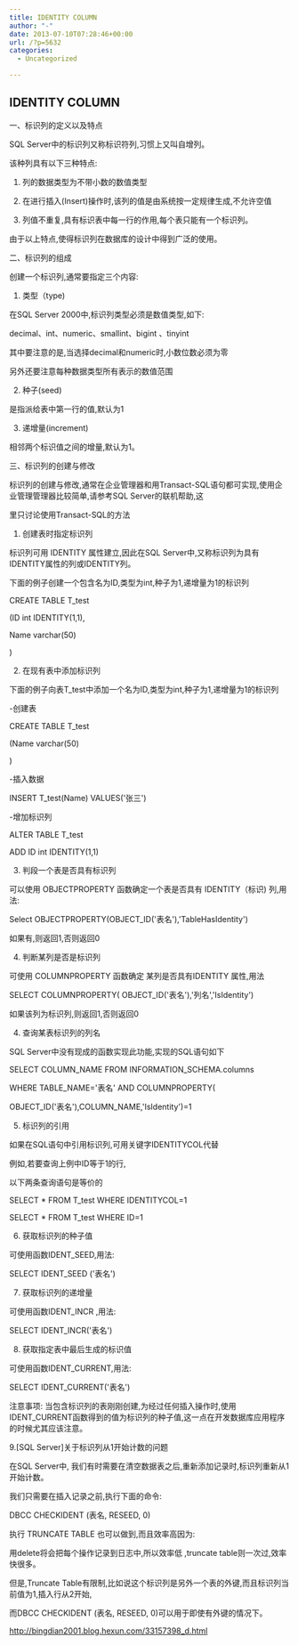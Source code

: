 ```yaml
---
title: IDENTITY COLUMN
author: "-"
date: 2013-07-10T07:28:46+00:00
url: /?p=5632
categories:
  - Uncategorized

---
```

## IDENTITY COLUMN
一、标识列的定义以及特点

SQL Server中的标识列又称标识符列,习惯上又叫自增列。
  
该种列具有以下三种特点: 

1. 列的数据类型为不带小数的数值类型
  
2. 在进行插入(Insert)操作时,该列的值是由系统按一定规律生成,不允许空值
  
3. 列值不重复,具有标识表中每一行的作用,每个表只能有一个标识列。

由于以上特点,使得标识列在数据库的设计中得到广泛的使用。

二、标识列的组成
  
创建一个标识列,通常要指定三个内容:
  
1. 类型（type) 
  
在SQL Server 2000中,标识列类型必须是数值类型,如下: 
  
decimal、int、numeric、smallint、bigint 、tinyint
  
其中要注意的是,当选择decimal和numeric时,小数位数必须为零
  
另外还要注意每种数据类型所有表示的数值范围

2. 种子(seed)
  
是指派给表中第一行的值,默认为1

3. 递增量(increment)
  
相邻两个标识值之间的增量,默认为1。

三、标识列的创建与修改
  
标识列的创建与修改,通常在企业管理器和用Transact-SQL语句都可实现,使用企业管理管理器比较简单,请参考SQL Server的联机帮助,这

里只讨论使用Transact-SQL的方法

1. 创建表时指定标识列
  
标识列可用 IDENTITY 属性建立,因此在SQL Server中,又称标识列为具有IDENTITY属性的列或IDENTITY列。
  
下面的例子创建一个包含名为ID,类型为int,种子为1,递增量为1的标识列
  
CREATE TABLE T_test
  
(ID int IDENTITY(1,1),
  
Name varchar(50)
  
)

2. 在现有表中添加标识列
  
下面的例子向表T_test中添加一个名为ID,类型为int,种子为1,递增量为1的标识列
  
-创建表
  
CREATE TABLE T_test
  
(Name varchar(50)
  
)

-插入数据
  
INSERT T_test(Name) VALUES('张三')

-增加标识列
  
ALTER TABLE T_test
  
ADD ID int IDENTITY(1,1)

3. 判段一个表是否具有标识列

可以使用 OBJECTPROPERTY 函数确定一个表是否具有 IDENTITY（标识) 列,用法:
  
Select OBJECTPROPERTY(OBJECT_ID('表名'),'TableHasIdentity')
  
如果有,则返回1,否则返回0

4. 判断某列是否是标识列

可使用 COLUMNPROPERTY 函数确定 某列是否具有IDENTITY 属性,用法
  
SELECT COLUMNPROPERTY( OBJECT_ID('表名'),'列名','IsIdentity')
  
如果该列为标识列,则返回1,否则返回0

4. 查询某表标识列的列名
  
SQL Server中没有现成的函数实现此功能,实现的SQL语句如下
  
SELECT COLUMN_NAME FROM INFORMATION_SCHEMA.columns
  
WHERE TABLE_NAME='表名' AND  COLUMNPROPERTY(
  
OBJECT_ID('表名'),COLUMN_NAME,'IsIdentity')=1

5. 标识列的引用

如果在SQL语句中引用标识列,可用关键字IDENTITYCOL代替
  
例如,若要查询上例中ID等于1的行,
  
以下两条查询语句是等价的
  
SELECT * FROM T_test WHERE IDENTITYCOL=1
  
SELECT * FROM T_test WHERE ID=1

6. 获取标识列的种子值

可使用函数IDENT_SEED,用法: 
  
SELECT IDENT_SEED ('表名')

7. 获取标识列的递增量

可使用函数IDENT_INCR ,用法: 
  
SELECT IDENT_INCR('表名')

8. 获取指定表中最后生成的标识值

可使用函数IDENT_CURRENT,用法:
  
SELECT IDENT_CURRENT('表名')
  
注意事项: 当包含标识列的表刚刚创建,为经过任何插入操作时,使用IDENT_CURRENT函数得到的值为标识列的种子值,这一点在开发数据库应用程序的时候尤其应该注意。

9.[SQL Server]关于标识列从1开始计数的问题
  
在SQL Server中,  我们有时需要在清空数据表之后,重新添加记录时,标识列重新从1开始计数。
  
我们只需要在插入记录之前,执行下面的命令: 
  
DBCC CHECKIDENT (表名,  RESEED, 0)
  
执行 TRUNCATE TABLE 也可以做到,而且效率高因为:

用delete将会把每个操作记录到日志中,所以效率低 ,truncate table则一次过,效率快很多。
  
但是,Truncate Table有限制,比如说这个标识列是另外一个表的外键,而且标识列当前值为1,插入行从2开始,

而DBCC CHECKIDENT (表名, RESEED, 0)可以用于即使有外键的情况下。

<http://bingdian2001.blog.hexun.com/33157398_d.html>